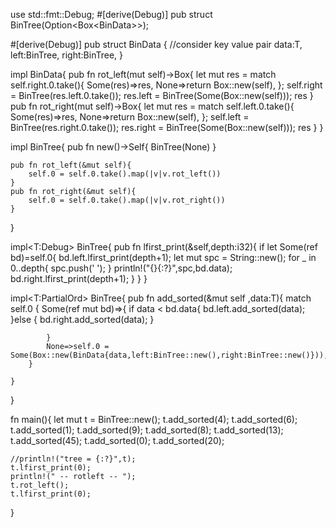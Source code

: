   use std::fmt::Debug;
#[derive(Debug)]
pub struct BinTree<T>(Option<Box<BinData<T>>>);


#[derive(Debug)]
pub struct BinData<T> {
    //consider key value pair
    data:T,
    left:BinTree<T>,
    right:BinTree<T>,
}

impl<T> BinData<T>{
    pub fn rot_left(mut self)->Box<Self>{
        let mut res = match self.right.0.take(){
            Some(res)=>res,
            None=>return Box::new(self),
        };
        self.right = BinTree(res.left.0.take());
        res.left = BinTree(Some(Box::new(self)));
        res
    }
    pub fn rot_right(mut self)->Box<Self>{
        let mut res = match self.left.0.take(){
            Some(res)=>res,
            None=>return Box::new(self),
        };
        self.left = BinTree(res.right.0.take());
        res.right = BinTree(Some(Box::new(self)));
        res
    }
}

impl<T> BinTree<T>{
    pub fn new()->Self{
        BinTree(None)
    }

    pub fn rot_left(&mut self){
        self.0 = self.0.take().map(|v|v.rot_left())
    }
    pub fn rot_right(&mut self){
        self.0 = self.0.take().map(|v|v.rot_right())
    }
}

impl<T:Debug> BinTree<T>{
    pub fn lfirst_print(&self,depth:i32){
        if let Some(ref bd)=self.0{
                bd.left.lfirst_print(depth+1);
                let mut spc = String::new();
                for _ in 0..depth{
                    spc.push(' ');
                }
                println!("{}{:?}",spc,bd.data);
                bd.right.lfirst_print(depth+1);
        }
    }
}

impl<T:PartialOrd> BinTree<T>{
    pub fn add_sorted(&mut self ,data:T){
        match self.0 {
            Some(ref mut bd)=>{
                if data < bd.data{
                    bd.left.add_sorted(data);
                }else {
                    bd.right.add_sorted(data);
                }

            }
            None=>self.0 = Some(Box::new(BinData{data,left:BinTree::new(),right:BinTree::new()})),
        }

    }

}



fn main(){
    let mut t = BinTree::new();
    t.add_sorted(4);
    t.add_sorted(6);
    t.add_sorted(1);
    t.add_sorted(9);
    t.add_sorted(8);
    t.add_sorted(13);
    t.add_sorted(45);
    t.add_sorted(0);
    t.add_sorted(20);
   
    //println!("tree = {:?}",t);
    t.lfirst_print(0);
    println!(" -- rotleft -- ");
    t.rot_left();
    t.lfirst_print(0);
}

